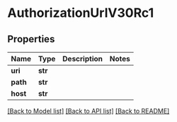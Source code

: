 # AuthorizationUrlV30Rc1

## Properties
Name | Type | Description | Notes
------------ | ------------- | ------------- | -------------
**uri** | **str** |  | 
**path** | **str** |  | 
**host** | **str** |  | 

[[Back to Model list]](../README.md#documentation-for-models) [[Back to API list]](../README.md#documentation-for-api-endpoints) [[Back to README]](../README.md)

